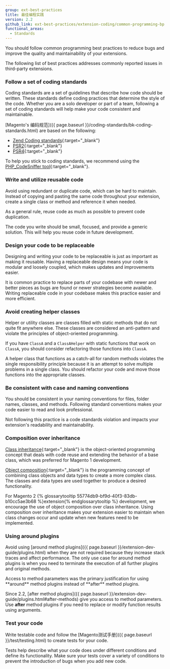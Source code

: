 ```yaml
---
group: ext-best-practices
title: 最佳编程实践
version: 2.2
github_link: ext-best-practices/extension-coding/common-programming-bp.md
functional_areas:
  - Standards
---
```


You should follow common programming best practices to reduce bugs and improve the quality and maintainability of your extensions.

The following list of best practices addresses commonly reported issues in third-party extensions.

### Follow a set of coding standards
Coding standards are a set of guidelines that describe how code should be written. These standards define coding practices that determine the style of the code. Whether you are a solo developer or part of a team, following a set of coding standards will help make your code consistent and maintainable.

[Magento's 编码规范]({{ page.baseurl }}/coding-standards/bk-coding-standards.html) are based on the following:

* [Zend Coding standards](http://framework.zend.com/manual/1.12/en/coding-standard.html){:target="_blank"}
* [PSR2](http://www.php-fig.org/psr/psr-2/){:target="_blank"}
* [PSR4](http://www.php-fig.org/psr/psr-4/){:target="_blank"}

To help you stick to coding standards, we recommend using the [PHP_CodeSniffer tool](https://github.com/squizlabs/PHP_CodeSniffer){:target="_blank"}.

### Write and utilize reusable code
Avoid using redundant or duplicate code, which can be hard to maintain. Instead of copying and pasting the same code throughout your extension, create a single class or method and reference it when needed.

As a general rule, reuse code as much as possible to prevent code duplication.

The code you write should be small, focused, and provide a generic solution. This will help you reuse code in future development.

### Design your code to be replaceable
Designing and writing your code to be replaceable is just as important as making it reusable. Having a replaceable design means your code is modular and loosely coupled, which makes updates and improvements easier.

It is common practice to replace parts of your codebase with newer and better pieces as bugs are found or newer strategies become available. Writing replaceable code in your codebase makes this practice easier and more efficient.

### Avoid creating helper classes
Helper or utility classes are classes filled with static methods that do not quite fit anywhere else. These classes are considered an anti-pattern and violate the principles of object-oriented programming.

If you have `ClassA` and a `ClassAHelper` with static functions that work on `ClassA`, you should consider refactoring those functions into `ClassA`.

A helper class that functions as a catch-all for random methods violates the single responsibility principle because it is an attempt to solve multiple problems in a single class. You should refactor your code and move those functions into the appropriate classes.

### Be consistent with case and naming conventions
You should be consistent in your naming conventions for files, folder names, classes, and methods. Following standard conventions makes your code easier to read and look professional.

Not following this practice is a code standards violation and impacts your extension's readability and  maintainability.

### Composition over inheritance
[Class inheritance](https://en.wikipedia.org/wiki/Inheritance_(object-oriented_programming)){:target="_blank"} is the object-oriented programming concept that deals with code reuse and extending the behavior of a base class, which was preferred for Magento 1 development.

[Object composition](https://en.wikipedia.org/wiki/Object_composition){:target="_blank"} is the programming concept of combining class objects and data types to create a more complex class. The classes and data types are used together to produce a desired functionality.

For Magento 2 {% glossarytooltip 55774db9-bf9d-40f3-83db-b10cc5ae3b68 %}extension{% endglossarytooltip %} development, we encourage the use of object composition over class inheritance. Using composition over inheritance makes your extension easier to maintain when class changes occur and update when new features need to be implemented.

### Using around plugins
Avoid using [around method plugins]({{ page.baseurl }}/extension-dev-guide/plugins.html) when they are not required because they increase stack traces and affect performance. The only use case for around method plugins is when you need to terminate the execution of all further plugins and original methods.

<div class="bs-callout bs-callout-info" id="info" markdown="1">
Access to method parameters was the primary justification for using **around** method plugins instead of **after** method plugins. 

Since 2.2, [after method plugins]({{ page.baseurl }}/extension-dev-guide/plugins.html#after-methods) give you access to method parameters. Use **after** method plugins if you need to replace or modify function results using arguments. 
</div>

### Test your code

Write testable code and follow the [Magento测试手册]({{ page.baseurl }}/test/testing.html) to create tests for your code.

Tests help describe what your code does under different conditions and define its functionality. Make sure your tests cover a variety of conditions to prevent the introduction of bugs when you add new code.
